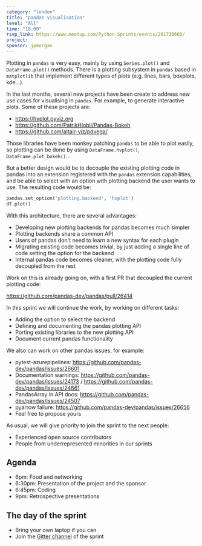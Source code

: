 ```yaml
---
category: "london"
title: "pandas visualisation"
level: "All"
time: "18:00"
rsvp_link: https://www.meetup.com/Python-Sprints/events/261730665/
project:
sponsor: jpmorgan
---
```


Plotting in `pandas` is very easy, mainly by using `Series.plot()` and `DataFrame.plot()` methods.
There is a plotting subsystem in `pandas` based in `matplotlib` that implement different types of
plots (e.g. lines, bars, boxplots, kde...).

In the last months, several new projects have been create to address new use cases for visualising
in `pandas`. For example, to generate interactive plots. Some of these projects are:

- https://hvplot.pyviz.org
- https://github.com/PatrikHlobil/Pandas-Bokeh
- https://github.com/altair-viz/pdvega/

Those libraries have been monkey patching `pandas` to be able to plot easily, so plotting can be
done by using `DataFrame.hvplot()`, `DataFrame.plot_bokeh()`...

But a better design would be to decouple the existing plotting code in pandas into an extension
registered with the `pandas` extension capabilities, and be able to select with an option with
plotting backend the user wants to use. The resulting code would be:

```python
pandas.set_option('plotting.backend', 'hvplot')
df.plot()
```

With this architecture, there are several advantages:

- Developing new plotting backends for pandas becomes much simpler
- Plotting backends share a common API
- Users of pandas don't need to learn a new syntax for each plugin
- Migrating existing code becomes trivial, by just adding a single line of code setting the option for the backend
- Internal pandas code becomes cleaner, with the plotting code fully decoupled from the rest

Work on this is already going on, with a first PR that decoupled the current plotting code:

https://github.com/pandas-dev/pandas/pull/26414

In this sprint we will continue the work, by working on different tasks:
- Adding the option to select the backend
- Defining and documenting the pandas plotting API
- Porting existing libraries to the new plotting API
- Document current pandas functionality

We also can work on other pandas issues, for example:
- pytest-azurepipelines: <https://github.com/pandas-dev/pandas/issues/26601>
- Documentation warnings: <https://github.com/pandas-dev/pandas/issues/24173> / <https://github.com/pandas-dev/pandas/issues/24661>
- PandasArray in API docs: <https://github.com/pandas-dev/pandas/issues/24507>
- pyarrow failure: <https://github.com/pandas-dev/pandas/issues/26656>
- Feel free to propose yours

As usual, we will give priority to join the sprint to the next people:

- Experienced open source contributors
- People from underrepresented minorities in our sprints

Agenda
------

- 6pm: Food and networking
- 6:30pm: Presentation of the project and the sponsor
- 6:45pm: Coding
- 9pm: Retrospective presentations


The day of the sprint
---------------------

- Bring your own laptop if you can
- Join the [Gitter channel](https://gitter.im/py-sprints/pandas-bokeh) of the sprint
